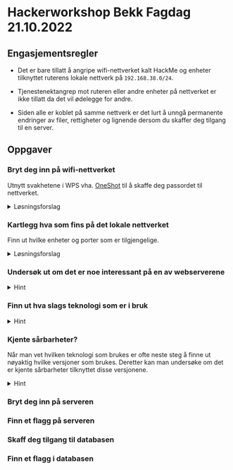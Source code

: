 # Hackerworkshop Bekk Fagdag 21.10.2022

## Engasjementsregler

- Det er bare tillatt å angripe wifi-nettverket kalt HackMe og enheter tilknyttet ruterens lokale nettverk på `192.168.38.0/24`.

- Tjenestenektangrep mot ruteren eller andre enheter på nettverket er ikke tillatt da det vil ødelegge for andre.

- Siden alle er koblet på samme nettverk er det lurt å unngå permanente endringer av filer, rettigheter og lignende dersom du skaffer deg tilgang til en server.

## Oppgaver

### Bryt deg inn på wifi-nettverket
Utnytt svakhetene i WPS vha. [OneShot](https://github.com/drygdryg/OneShot) til å skaffe deg passordet til nettverket.

<details><summary>Løsningsforslag</summary>
  
```
sudo python oneshot.py -i wlan0 --pixie-dust
```
Navnet på det trådløse grensesnittet finner du via iwconfig-kommandoen. OneShot vil liste ut nettverkene den finner med WPS aktivert. Velg nettverket kalt HackMe.
</details>

### Kartlegg hva som fins på det lokale nettverket
Finn ut hvilke enheter og porter som er tilgjengelige.

<details><summary>Løsningsforslag</summary>
  
```
sudo nmap -A 192.168.38.0-100
```

Nmap kan brukes til å scanne et nettverk etter tilgjengelige enheter og åpne porter.
</details>

### Undersøk ut om det er noe interessant på en av webserverene

<details><summary>Hint</summary>

- `gobuster` kan brukes til å kartlegge hva en webserver inneholder ved å gi den en liste med mappe- og filnavn. For å ikke overbelaste serveren er det fint om du bruker en relativt kort ordliste, f.eks. [denne](https://raw.githubusercontent.com/danielmiessler/SecLists/master/Discovery/Web-Content/common.txt). Et stort utvalg av diverse ordlister finner man [her](https://github.com/danielmiessler/SecLists).
  
  ```gobuster dir -u http://192.168.38.101:8000 -w common.txt```

</details>

 ### Finn ut hva slags teknologi som er i bruk
  
<details><summary>Hint</summary>
  
Hvilke filer som lastes og hvilke headere som returneres kan gi mye informasjon om hvilken teknologi som er i bruk. Wappalyzer er også en nyttig addon/extension man kan installere i nettleseren som lister opp den underliggende teknologien.

</details>

### Kjente sårbarheter?

Når man vet hvilken teknologi som brukes er ofte neste steg å finne ut nøyaktig hvilke versjoner som brukes. Deretter kan man undersøke om det er kjente sårbarheter tilknyttet disse versjonene.

<details><summary>Hint</summary>

Kali har et verktøy kalt wpscan som kan gi deg mye informasjon om en Wordpress-server.

</details>

### Bryt deg inn på serveren

### Finn et flagg på serveren

### Skaff deg tilgang til databasen

### Finn et flagg i databasen
